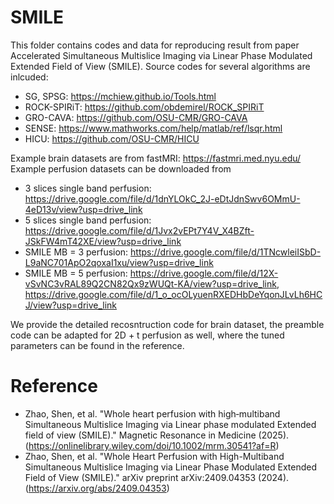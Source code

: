 # SMILE
This folder contains codes and data for reproducing result from paper Accelerated Simultaneous Multislice Imaging via Linear Phase Modulated Extended Field of View (SMILE).
Source codes for several algorithms are inlcuded:
- SG, SPSG: https://mchiew.github.io/Tools.html
- ROCK-SPIRiT: https://github.com/obdemirel/ROCK_SPIRiT
- GRO-CAVA: https://github.com/OSU-CMR/GRO-CAVA
- SENSE: https://www.mathworks.com/help/matlab/ref/lsqr.html
- HICU: https://github.com/OSU-CMR/HICU



Example brain datasets are from fastMRI: https://fastmri.med.nyu.edu/  
Example perfusion datasets can be downloaded from 
- 3 slices single band perfusion: https://drive.google.com/file/d/1dnYLOkC_2J-eDtJdnSwv6OMmU-4eD13v/view?usp=drive_link
- 5 slices single band perfusion: https://drive.google.com/file/d/1Jvx2vEPt7Y4V_X4BZft-JSkFW4mT42XE/view?usp=drive_link
- SMILE MB = 3 perfusion: https://drive.google.com/file/d/1TNcwleiISbD-L9aNC701ApO2qoxaI1xu/view?usp=drive_link
- SMILE MB = 5 perfusion: https://drive.google.com/file/d/12X-vSvNC3vRAL89Q2CN82Qx9zWUQt-KA/view?usp=drive_link, https://drive.google.com/file/d/1_o_ocOLyuenRXEDHbDeYqonJLvLh6HCJ/view?usp=drive_link

We provide the detailed recosntruction code for brain dataset, the preamble code can be adapted for 2D + t perfusion as well, where the tuned parameters can be found in the reference.

# Reference
- Zhao, Shen, et al. "Whole heart perfusion with high‐multiband Simultaneous Multislice Imaging via Linear phase modulated Extended field of view (SMILE)." Magnetic Resonance in Medicine (2025). (https://onlinelibrary.wiley.com/doi/10.1002/mrm.30541?af=R)
- Zhao, Shen, et al. "Whole Heart Perfusion with High-Multiband Simultaneous Multislice Imaging via Linear Phase Modulated Extended Field of View (SMILE)." arXiv preprint arXiv:2409.04353 (2024). (https://arxiv.org/abs/2409.04353)

